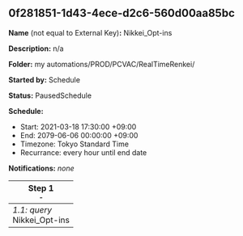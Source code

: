 ## 0f281851-1d43-4ece-d2c6-560d00aa85bc

**Name** (not equal to External Key)**:** Nikkei_Opt-ins

**Description:** n/a

**Folder:** my automations/PROD/PCVAC/RealTimeRenkei/

**Started by:** Schedule

**Status:** PausedSchedule

**Schedule:**

* Start: 2021-03-18 17:30:00 +09:00
* End: 2079-06-06 00:00:00 +09:00
* Timezone: Tokyo Standard Time
* Recurrance: every hour until end date

**Notifications:** _none_


| Step 1<br>_<small>-</small>_ |
| --- |
| _1.1: query_<br>Nikkei_Opt-ins |
